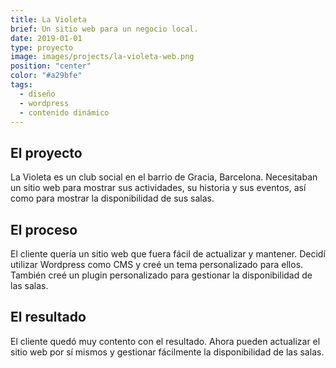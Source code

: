 ```yaml
---
title: La Violeta
brief: Un sitio web para un negocio local.
date: 2019-01-01
type: proyecto
image: images/projects/la-violeta-web.png
position: "center"
color: "#a29bfe"
tags:
  - diseño
  - wordpress
  - contenido dinámico
---
```


## El proyecto

La Violeta es un club social en el barrio de Gracia, Barcelona. Necesitaban un sitio web para mostrar sus actividades, su historia y sus eventos, así como para mostrar la disponibilidad de sus salas.

## El proceso

El cliente quería un sitio web que fuera fácil de actualizar y mantener. Decidí utilizar Wordpress como CMS y creé un tema personalizado para ellos. También creé un plugin personalizado para gestionar la disponibilidad de las salas.

## El resultado

El cliente quedó muy contento con el resultado. Ahora pueden actualizar el sitio web por sí mismos y gestionar fácilmente la disponibilidad de las salas.
